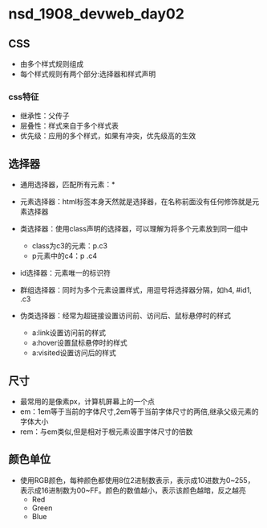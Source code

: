 # nsd_1908_devweb_day02

## CSS

- 由多个样式规则组成
- 每个样式规则有两个部分:选择器和样式声明

### css特征

- 继承性：父传子
- 层叠性：样式来自于多个样式表
- 优先级：应用的多个样式，如果有冲突，优先级高的生效

## 选择器

- 通用选择器，匹配所有元素：\*
- 元素选择器：html标签本身天然就是选择器，在名称前面没有任何修饰就是元素选择器
- 类选择器：使用class声明的选择器，可以理解为将多个元素放到同一组中
  - class为c3的元素：p.c3
  - p元素中的c4：p .c4

- id选择器：元素唯一的标识符
- 群组选择器：同时为多个元素设置样式，用逗号将选择器分隔，如h4, #id1, .c3
- 伪类选择器：经常为超链接设置访问前、访问后、鼠标悬停时的样式
  - a:link设置访问前的样式
  - a:hover设置鼠标悬停时的样式
  - a:visited设置访问后的样式

## 尺寸

- 最常用的是像素px，计算机屏幕上的一个点
- em：1em等于当前的字体尺寸,2em等于当前字体尺寸的两倍,继承父级元素的字体大小
- rem：与em类似,但是相对于根元素设置字体尺寸的倍数

## 颜色单位

- 使用RGB颜色，每种颜色都使用8位2进制数表示，表示成10进数为0~255，表示成16进制数为00~FF。颜色的数值越小，表示该颜色越暗，反之越亮
  - Red
  - Green
  - Blue







